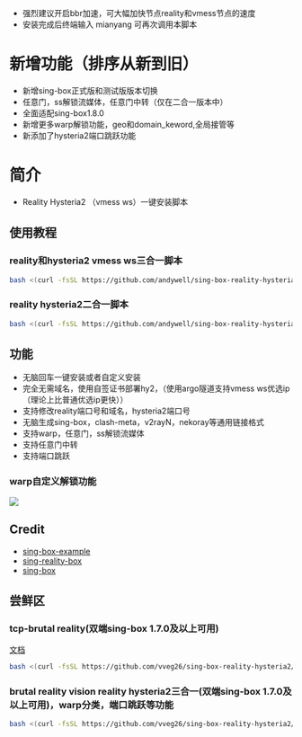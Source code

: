 - 强烈建议开启bbr加速，可大幅加快节点reality和vmess节点的速度
- 安装完成后终端输入 mianyang 可再次调用本脚本


# 新增功能（排序从新到旧）
- 新增sing-box正式版和测试版版本切换
- 任意门，ss解锁流媒体，任意门中转（仅在二合一版本中）
- 全面适配sing-box1.8.0
- 新增更多warp解锁功能，geo和domain_keword,全局接管等
- 新添加了hysteria2端口跳跃功能

# 简介
- Reality Hysteria2 （vmess ws）一键安装脚本
  
## 使用教程

### reality和hysteria2 vmess ws三合一脚本

```bash
bash <(curl -fsSL https://github.com/andywell/sing-box-reality-hysteria2/raw/main/beta.sh)
```

### reality hysteria2二合一脚本

```bash
bash <(curl -fsSL https://github.com/andywell/sing-box-reality-hysteria2/raw/main/install.sh)
```

## 功能

- 无脑回车一键安装或者自定义安装
- 完全无需域名，使用自签证书部署hy2，（使用argo隧道支持vmess ws优选ip（理论上比普通优选ip更快））
- 支持修改reality端口号和域名，hysteria2端口号
- 无脑生成sing-box，clash-meta，v2rayN，nekoray等通用链接格式
- 支持warp，任意门，ss解锁流媒体
- 支持任意门中转
- 支持端口跳跃

### warp自定义解锁功能
![](https://img.mareep.net/blog/2023/12/d6fbf369c96dbabb160e67f76dac0d6d.jpg)


## Credit
- [sing-box-example](https://github.com/chika0801/sing-box-examples)
- [sing-reality-box](https://github.com/deathline94/sing-REALITY-Box)
- [sing-box](https://github.com/SagerNet/sing-box)


## 尝鲜区
### tcp-brutal reality(双端sing-box 1.7.0及以上可用)

[文档](https://github.com/apernet/tcp-brutal/blob/master/README.zh.md)

```bash
bash <(curl -fsSL https://github.com/vveg26/sing-box-reality-hysteria2/raw/main/tcp-brutal-reality.sh)
```
### brutal reality vision reality hysteria2三合一(双端sing-box 1.7.0及以上可用)，warp分类，端口跳跃等功能

```bash
bash <(curl -fsSL https://github.com/vveg26/sing-box-reality-hysteria2/raw/main/brutal-reality-hysteria.sh)
```
